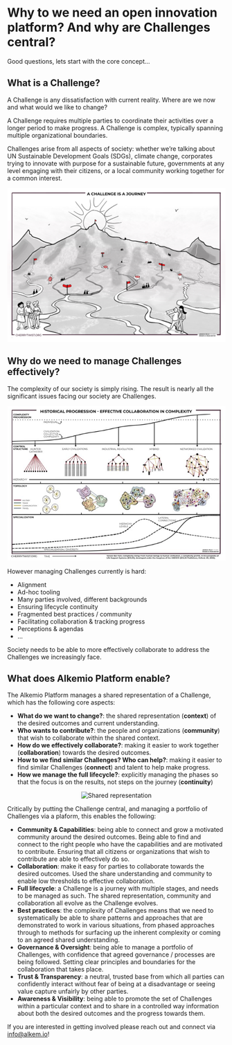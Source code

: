 # Why to we need an open innovation platform? And why are Challenges central?
Good questions, lets start with the core concept...

## What is a Challenge? 
A Challenge is any dissatisfaction with current reality. Where are we now and what would we like to change?

A Challenge requires multiple parties to coordinate their activities over a longer period to make progress. 
A Challenge is complex, typically spanning multiple organizational boundaries.

Challenges arise from all aspects of society: whether we’re talking about UN Sustainable Development Goals (SDGs), climate change, corporates trying to innovate with purpose for a sustainable future, governments at any level engaging with their citizens, or a local community working together for a common interest.  

<p  align="center">
<img src="./images/visual-challenge-journey.jpg" alt="A Challenge is a journey" width="600" />
</p>

## Why do we need to manage Challenges effectively?
The complexity of our society is simply rising. The result is nearly all the significant issues facing our society are Challenges.

<p  align="center">
<img src="./images/visual-societal-complexity-rising.jpg" alt="Societal complexity is rising" width="600" />
</p>
 

However managing Challenges currently is hard:
* Alignment
* Ad-hoc tooling
* Many parties involved, different backgrounds
* Ensuring lifecycle continuity
* Fragmented best practices / community 
* Facilitating collaboration & tracking progress
* Perceptions & agendas
* ...

Society needs to be able to more effectively collaborate to address the Challenges we increasingly face. 


## What does Alkemio Platform enable?

The Alkemio Platform manages a shared representation of a Challenge, which has the following core aspects:
* **What do we want to change?**: the shared representation (**context**) of the desired outcomes and current understanding. 
* **Who wants to contribute?**: the people and organizations (**community**) that wish to collaborate within the shared context. 
* **How do we effectively collaborate?**: making it easier to work together (**collaboration**) towards the desired outcomes. 
* **How to we find similar Challenges? Who can help?**: making it easier to find similar Challenges (**connect**) and talent to help make progress. 
* **How we manage the full lifecycle?**: explicitly managing the phases so that the focus is on the results, not steps on the journey (**continuity**) 

<p align="center">
<img src="./images/visual-challenge-shared-representation.jpg" alt="Shared representation" width="600" />
</p>

Critically by putting the Challenge central, and managing a portfolio of Challenges via a plaform, this enables the following:
* **Community & Capabilities**: being able to connect and grow a motivated community around the desired outcomes. Being able to find and connect to the right people who have the capabilities and are motivated to contribute. Ensuring that all citizens or organizations that wish to contribute are able to effectively do so.
* **Collaboration**: make it easy for parties to collaborate towards the desired outcomes. Used the share understanding and community to enable low thresholds to effective collaboration.
* **Full lifecycle**:  a Challenge is a journey with multiple stages, and needs to be managed as such. The shared representation, community and collaboration all evolve as the Challenge evolves.
* **Best practices**: the complexity of Challenges means that we need to systematically be able to share patterns and approaches that are demonstrated to work in various situations, from phased approaches through to methods for surfacing up the inherent complexity or coming to an agreed shared understanding.
* **Governance & Oversight**: being able to manage a portfolio of Challenges, with confidence that agreed governance / processes are being followed. Setting clear principles and boundaries for the collaboration that takes place.
* **Trust & Transparency**: a neutral, trusted base from which all parties can confidently interact without fear of being at a disadvantage or seeing value capture unfairly by other parties.
* **Awareness & Visibility**: being able to promote the set of Challenges within a particular context and to share in a controlled way information about both the desired outcomes and the progress towards them.


If you are interested in getting involved please reach out and connect via <info@alkem.io>!